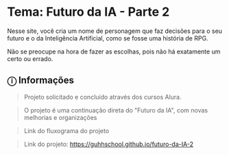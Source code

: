 # Tema: Futuro da IA - Parte 2
Nesse site, você cria um nome de personagem que faz decisões para o seu futuro e o da Inteligência Artificial, como se fosse uma história de RPG.

Não se preocupe na hora de fazer as escolhas, pois não há exatamente um certo ou errado.

## ⓘ Informações
> Projeto solicitado e concluído através dos cursos Alura.

> O projeto é uma continuação direta do "Futuro da IA", com novas melhorias e organizações

> Link do fluxograma do projeto

> Link do projeto: https://guhhschool.github.io/futuro-da-IA-2
